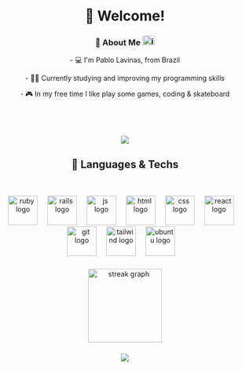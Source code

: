 <h1 align="center">👾 Welcome!</h1>

###

<div align="center">
  <h3>🎱 About Me <a href="https://www.instagram.com/pa8loooooooooooo/">
    <img src="https://raw.githubusercontent.com/maurodesouza/profile-readme-generator/master/src/assets/icons/social/instagram/default.svg" width="25" height="20" alt="instagram logo" />
  </a></h3>
  <p> - 💻 I'm Pablo Lavinas, from Brazil</p>
  <p> - 👩‍💻 Currently studying and improving my programming skills</p>
  <p> - 🎮 In my free time I like play some games, coding & skateboard</p>
</div>
<br>
<br>

###

<div align="center">
  <img style="100%" src="https://capsule-render.vercel.app/api?type=waving&height=100&section=header&reversal=true&fontSize=70&fontColor=FFFFFF&fontAlign=50&fontAlignY=50&stroke=-&animation=twinkling&descSize=20&descAlign=50&descAlignY=50&color=gradient"  />
</div>

<div align=center>
  <h2>💾 Languages & Techs</h1>
</div>
<br>
<br>

<div align="center">
  <img src="https://skillicons.dev/icons?i=ruby" height="60" alt="ruby logo"  />
  <img width="12" />
  <img src="https://skillicons.dev/icons?i=rails" height="60" alt="rails logo"  />
  <img width="12" />
  <img src="https://skillicons.dev/icons?i=js" height="60" alt="js logo"  />
  <img width="12" />
  <img src="https://skillicons.dev/icons?i=html" height="60" alt="html logo"  />
  <img width="12" />
  <img src="https://skillicons.dev/icons?i=css" height="60" alt="css logo"  />
  <img width="12" />
  <img src="https://skillicons.dev/icons?i=react" height="60" alt="react logo"  />
  <img width="12" />
  <img src="https://skillicons.dev/icons?i=git" height="60" alt="git logo"  />
  <img width="12" />
  <img src="https://skillicons.dev/icons?i=tailwind" height="60" alt="tailwind logo"  />
  <img width="12" />
  <img src="https://skillicons.dev/icons?i=ubuntu" height="60" alt="ubuntu logo"  />
  <img width="12" />
</div>

###

<div align="center">
  <img src="https://streak-stats.demolab.com?user=pa8loooo&locale=en&mode=daily&theme=dracula&hide_border=false&border_radius=5&order=3" height="150" alt="streak graph"  />
</div>

###

<div align="center">
  <img style="100%" src="https://capsule-render.vercel.app/api?type=waving&height=100&section=footer&reversal=true&fontSize=70&fontColor=FFFFFF&fontAlign=50&fontAlignY=50&stroke=-&descSize=20&descAlign=50&descAlignY=50&color=gradient"  />
</div>

###
